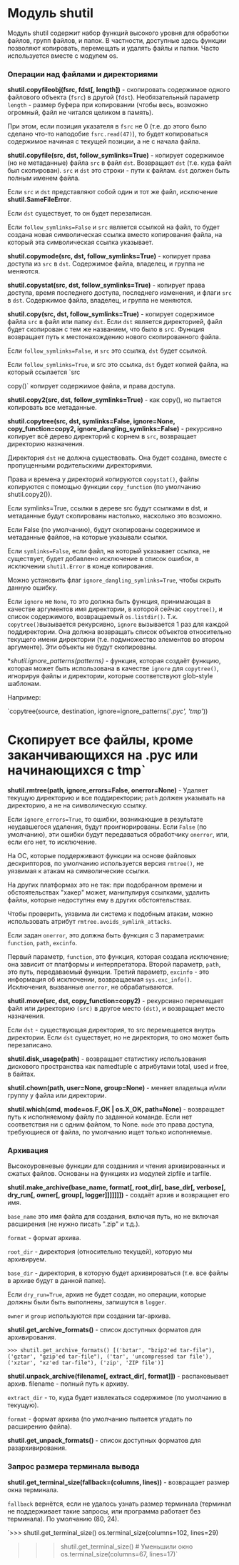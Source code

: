 # Модуль shutil
Модуль shutil содержит набор функций высокого уровня для обработки файлов, групп файлов, и папок. В частности, доступные здесь функции позволяют копировать, перемещать и удалять файлы и папки. Часто используется вместе с модулем os.

### Операции над файлами и директориями
**shutil.copyfileobj(fsrc, fdst[, length])** - скопировать содержимое одного файлового объекта (`fsrc`) в другой (`fdst`). Необязательный параметр `length` - размер буфера при копировании (чтобы весь, возможно огромный, файл не читался целиком в память).

При этом, если позиция указателя в `fsrc` не 0 (т.е. до этого было сделано что-то наподобие `fsrc.read(47)`), то будет копироваться содержимое начиная с текущей позиции, а не с начала файла.

**shutil.copyfile(src, dst, follow_symlinks=True)** - копирует содержимое (но не метаданные) файла `src` в файл `dst`. Возвращает `dst` (т.е. куда файл был скопирован). `src` и `dst` это строки - пути к файлам. `dst` должен быть полным именем файла.

Если `src` и `dst` представляют собой один и тот же файл, исключение **shutil.SameFileError**.

Если `dst` существует, то он будет перезаписан.

Если `follow_symlinks=False` и `src` является ссылкой на файл, то будет создана новая символическая ссылка вместо копирования файла, на который эта символическая ссылка указывает.

**shutil.copymode(src, dst, follow_symlinks=True)** - копирует права доступа из `src` в `dst`. Содержимое файла, владелец, и группа не меняются.

**shutil.copystat(src, dst, follow_symlinks=True)** - копирует права доступа, время последнего доступа, последнего изменения, и флаги `src` в `dst`. Содержимое файла, владелец, и группа не меняются.

**shutil.copy(src, dst, follow_symlinks=True)** - копирует содержимое файла `src` в файл или папку `dst`. Если `dst` является директорией, файл будет скопирован с тем же названием, что было в `sr`c. Функция возвращает путь к местонахождению нового скопированного файла.

Если `follow_symlinks=False`, и `src` это ссылка, `dst` будет ссылкой.

Если `follow_symlinks=True`, и src это ссылка, `dst` будет копией файла, на который ссылается `src

copy()` копирует содержимое файла, и права доступа.

**shutil.copy2(src, dst, follow_symlinks=True)** - как copy(), но пытается копировать все метаданные.

**shutil.copytree(src, dst, symlinks=False, ignore=None, copy_function=copy2, ignore_dangling_symlinks=False)** - рекурсивно копирует всё дерево директорий с корнем в `src`, возвращает директорию назначения.

Директория `dst` не должна существовать. Она будет создана, вместе с пропущенными родительскими директориями.

Права и времена у директорий копируются `copystat()`, файлы копируются с помощью функции `copy_function` (по умолчанию shutil.copy2()).

Если symlinks=True, ссылки в дереве src будут ссылками в dst, и метаданные будут скопированы настолько, насколько это возможно.

Если False (по умолчанию), будут скопированы содержимое и метаданные файлов, на которые указывали ссылки.

Если `symlinks=False`, если файл, на который указывает ссылка, не существует, будет добавлено исключение в список ошибок, в исключении `shutil.Error` в конце копирования.

Можно установить флаг `ignore_dangling_symlinks=True`, чтобы скрыть данную ошибку.

Если `ignore` не `None`, то это должна быть функция, принимающая в качестве аргументов имя директории, в которой сейчас `copytree()`, и список содержимого, возвращаемый `os.listdir()`. Т.к. `copytree()`вызывается рекурсивно, `ignore` вызывается 1 раз для каждой поддиректории. Она должна возвращать список объектов относительно текущего имени директории (т.е. подмножество элементов во втором аргументе). Эти объекты не будут скопированы.

**shutil.ignore_patterns(*patterns)** - функция, которая создаёт функцию, которая может быть использована в качестве `ignore` для `copytree()`, игнорируя файлы и директории, которые соответствуют glob-style шаблонам.

Например:

`copytree(source, destination, ignore=ignore_patterns('*.pyc', 'tmp*'))
# Скопирует все файлы, кроме заканчивающихся на .pyc или начинающихся с tmp`

**shutil.rmtree(path, ignore_errors=False, onerror=None)** - Удаляет текущую директорию и все поддиректории; `path` должен указывать на директорию, а не на символическую ссылку.

Если `ignore_errors=True`, то ошибки, возникающие в результате неудавшегося удаления, будут проигнорированы. Если `False` (по умолчанию), эти ошибки будут передаваться обработчику `onerror`, или, если его нет, то исключение.

На ОС, которые поддерживают функции на основе файловых дескрипторов, по умолчанию используется версия `rmtree()`, не уязвимая к атакам на символические ссылки.

На других платформах это не так: при подобранном времени и обстоятельствах "хакер" может, манипулируя ссылками, удалить файлы, которые недоступны ему в других обстоятельствах.

Чтобы проверить, уязвима ли система к подобным атакам, можно использовать атрибут `rmtree.avoids_symlink_attacks`.

Если задан `onerror`, это должна быть функция с 3 параметрами: `function`, `path`, `excinfo`.

Первый параметр, `function`, это функция, которая создала исключение; она зависит от платформы и интерпретатора. Второй параметр, `path`, это путь, передаваемый функции. Третий параметр, `excinfo` - это информация об исключении, возвращаемая `sys.exc_info()`. Исключения, вызванные `onerror`, не обрабатываются.

**shutil.move(src, dst, copy_function=copy2)** - рекурсивно перемещает файл или директорию `(src)` в другое место `(dst)`, и возвращает место назначения.

Если `dst` - существующая директория, то src перемещается внутрь директории. Если `dst` существует, но не директория, то оно может быть перезаписано.

**shutil.disk_usage(path)** - возвращает статистику использования дискового пространства как namedtuple с атрибутами total, used и free, в байтах.

**shutil.chown(path, user=None, group=None)** - меняет владельца и/или группу у файла или директории.

**shutil.which(cmd, mode=os.F_OK | os.X_OK, path=None)** - возвращает путь к исполняемому файлу по заданной команде. Если нет соответствия ни с одним файлом, то None. `mode` это права доступа, требующиеся от файла, по умолчанию ищет только исполняемые.

### Архивация

Высокоуровневые функции для созданиия и чтения архивированных и сжатых файлов. Основаны на функциях из модулей zipfile и tarfile.

**shutil.make_archive(base_name, format[, root_dir[, base_dir[, verbose[, dry_run[, owner[, group[, logger]]]]]]])** - создаёт архив и возвращает его имя.

`base_name` это имя файла для создания, включая путь, но не включая расширения (не нужно писать ".zip" и т.д.).

`format` - формат архива.

`root_dir` - директория (относительно текущей), которую мы архивируем.

`base_dir` - директория, в которую будет архивироваться (т.е. все файлы в архиве будут в данной папке).

Если `dry_run=True`, архив не будет создан, но операции, которые должны были быть выполнены, запишутся в `logger`.

`owner` и `group` используются при создании tar-архива.

**shutil.get_archive_formats()** - список доступных форматов для архивирования.

`>>> shutil.get_archive_formats()
[('bztar', "bzip2'ed tar-file"),
('gztar', "gzip'ed tar-file"),
('tar', 'uncompressed tar file'),
('xztar', "xz'ed tar-file"),
('zip', 'ZIP file')]`

**shutil.unpack_archive(filename[, extract_dir[, format]])** - распаковывает архив. filename - полный путь к архиву.

`extract_dir` - то, куда будет извлекаться содержимое (по умолчанию в текущую).

`format` - формат архива (по умолчанию пытается угадать по расширению файла).

**shutil.get_unpack_formats()** - список доступных форматов для разархивирования.

### Запрос размера терминала вывода

**shutil.get_terminal_size(fallback=(columns, lines))** - возвращает размер окна терминала.

`fallback` вернётся, если не удалось узнать размер терминала (терминал не поддерживает такие запросы, или программа работает без терминала). По умолчанию (80, 24).

>>>

`>>> shutil.get_terminal_size()
os.terminal_size(columns=102, lines=29)
>>> shutil.get_terminal_size()  # Уменьшили окно
os.terminal_size(columns=67, lines=17)`
